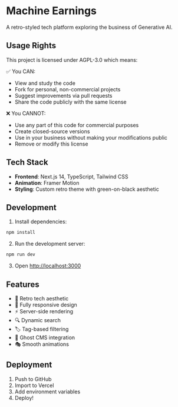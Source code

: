 # Machine Earnings

A retro-styled tech platform exploring the business of Generative AI.

## Usage Rights

This project is licensed under AGPL-3.0 which means:

✅ You CAN:
- View and study the code
- Fork for personal, non-commercial projects
- Suggest improvements via pull requests
- Share the code publicly with the same license

❌ You CANNOT:
- Use any part of this code for commercial purposes
- Create closed-source versions
- Use in your business without making your modifications public
- Remove or modify this license

## Tech Stack

- **Frontend**: Next.js 14, TypeScript, Tailwind CSS
- **Animation**: Framer Motion
- **Styling**: Custom retro theme with green-on-black aesthetic

## Development

1. Install dependencies:
```bash
npm install
```

2. Run the development server:
```bash
npm run dev
```

3. Open [http://localhost:3000](http://localhost:3000)

## Features

- 🎨 Retro tech aesthetic
- 📱 Fully responsive design
- ⚡️ Server-side rendering
- 🔍 Dynamic search
- 🏷️ Tag-based filtering
- 📝 Ghost CMS integration
- 🎭 Smooth animations

## Deployment

1. Push to GitHub
2. Import to Vercel
3. Add environment variables
4. Deploy!
